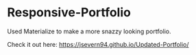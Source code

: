 # Responsive-Portfolio
Used Materialize to make a more snazzy looking portfolio.

Check it out here: https://jsevern94.github.io/Updated-Portfolio/
